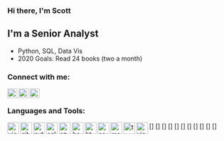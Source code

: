 ### Hi there, I'm Scott

## I'm a Senior Analyst
- Python, SQL, Data Vis
- 2020 Goals: Read 24 books (two a month)

### Connect with me:

[<img align="left" alt="ScottDewar24 | Twitter" width="22px" src="https://cdn.jsdelivr.net/npm/simple-icons@v3/icons/twitter.svg" />][twitter]
[<img align="left" alt="Scott Dewar | LinkedIn" width="22px" src="https://cdn.jsdelivr.net/npm/simple-icons@v3/icons/linkedin.svg" />][linkedin]
[<img align="left" alt="ScottDewar24 | Instagram" width="22px" src="https://cdn.jsdelivr.net/npm/simple-icons@v3/icons/instagram.svg" />][instagram]

<br />

### Languages and Tools:
[<img align="left" alt="visual-studio-code" width="26px" src="https://raw.githubusercontent.com/github/explore/tree/blob/master/topics/visual-studio-code/visual-studio-code.png" />]
[<img align="left" alt="github" width="26px" src="https://raw.githubusercontent.com/github/explore/tree/blob/master/topics/github/github.png" />]
[<img align="left" alt="python" width="26px" src="https://raw.githubusercontent.com/github/explore/tree/blob/master/topics/python/python.png" />]
[<img align="left" alt="sql" width="26px" src="https://raw.githubusercontent.com/github/explore/tree/blob/master/topics/sql/sql.png" />]
[<img align="left" alt="azure" width="26px" src="https://raw.githubusercontent.com/github/explore/tree/blob/master/topics/azure/azure.png" />]
[<img align="left" alt="bash" width="26px" src="https://raw.githubusercontent.com/github/explore/tree/blob/master/topics/bash/bash.png" />]
[<img align="left" alt="html" width="26px" src="https://raw.githubusercontent.com/github/explore/tree/blob/master/topics/html/html.png" />]
[<img align="left" alt="css" width="26px" src="https://raw.githubusercontent.com/github/explore/tree/blob/master/topics/css/css.png" />]
[<img align="left" alt="markdown" width="26px" src="https://raw.githubusercontent.com/github/explore/tree/blob/master/topics/markdown/markdown.png" />]
[<img align="left" alt="terminal" width="26px" src="https://raw.githubusercontent.com/github/explore/tree/blob/master/topics/terminal/terminal.png" />]
[<img align="left" alt="visual-basic" width="26px" src="https://raw.githubusercontent.com/github/explore/tree/blob/master/topics/visual-basic/visual-basic.png" />]

<br />

[twitter]: https://twitter.com/ScottDewar24
[linkedin]: https://linkedin.com/in/scottdewar24
[instagram]: https://instagram.com/scottdewar24